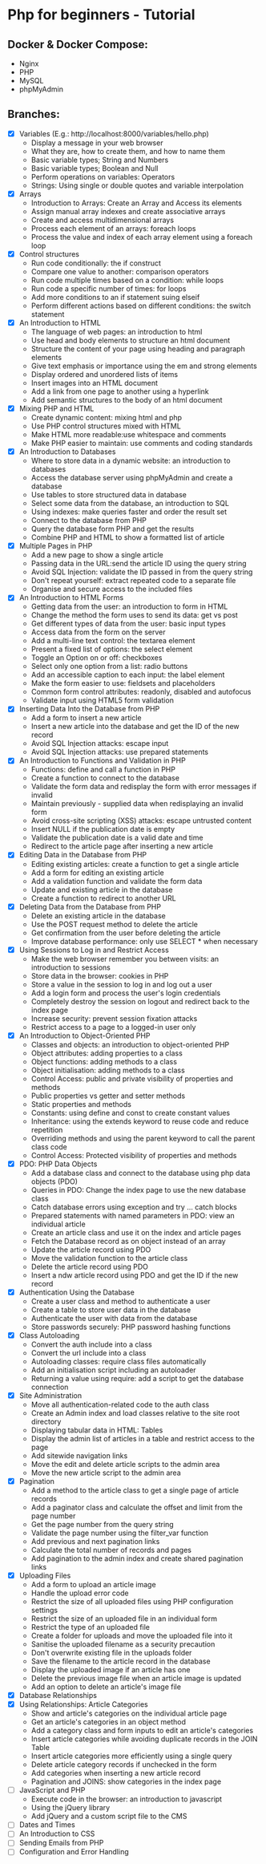# Php for beginners - Tutorial

## Docker & Docker Compose:

- Nginx
- PHP
- MySQL
- phpMyAdmin

## Branches:

- [x] Variables (E.g.: http://localhost:8000/variables/hello.php)
    - Display a message in your web browser
    - What they are, how to create them, and how to name them
    - Basic variable types; String and Numbers
    - Basic variable types; Boolean and Null
    - Perform operations on variables: Operators
    - Strings: Using single or double quotes and variable interpolation
- [x] Arrays
    - Introduction to Arrays: Create an Array and Access its elements
    - Assign manual array indexes and create associative arrays
    - Create and access multidimensional arrays
    - Process each element of an arrays: foreach loops
    - Process the value and index of each array element using a foreach loop
- [x] Control structures
  - Run code conditionally: the if construct
  - Compare one value to another: comparison operators
  - Run code multiple times based on a condition: while loops
  - Run code a specific number of times: for loops
  - Add more conditions to an if statement suing elseif
  - Perform different actions based on different conditions: the switch statement
- [x] An Introduction to HTML
  - The language of web pages: an introduction to html
  - Use head and body elements to structure an html document
  - Structure the content of your page using heading and paragraph elements
  - Give text emphasis or importance using the em and strong elements
  - Display ordered and unordered lists of items
  - Insert images into an HTML document
  - Add a link from one page to another using a hyperlink
  - Add semantic structures to the body of an html document
- [x] Mixing PHP and HTML
  - Create dynamic content: mixing html and php
  - Use PHP control structures mixed with HTML
  - Make HTML more readable:use whitespace and comments
  - Make PHP easier to maintain: use comments and coding standards
- [x] An Introduction to Databases
  - Where to store data in a dynamic website: an introduction to databases
  - Access the database server using phpMyAdmin and create a database
  - Use tables to store structured data in database
  - Select some data from the database, an introduction to SQL
  - Using indexes: make queries faster and order the result set
  - Connect to the database from PHP
  - Query the database form PHP and get the results
  - Combine PHP and HTML to show a formatted list of article
- [x] Multiple Pages in PHP
  - Add a new page to show a single article
  - Passing data in the URL:send the article ID using the query string
  - Avoid SQL Injection: validate the ID passed in from the query string
  - Don't repeat yourself: extract repeated code to a separate file
  - Organise and secure access to the included files
- [x] An Introduction to HTML Forms
  - Getting data from the user: an introduction to form in HTML
  - Change the method the form uses to send its data: get vs post
  - Get different types of data from the user: basic input types
  - Access data from the form on the server
  - Add a multi-line text control: the textarea element
  - Present a fixed list of options: the select element
  - Toggle an Option on or off: checkboxes
  - Select only one option from a list: radio buttons
  - Add an accessible caption to each input: the label element
  - Make the form easier to use: fieldsets and placeholders
  - Common form control attributes: readonly, disabled and autofocus
  - Validate input using HTML5 form validation
- [x] Inserting Data Into the Database from PHP
  - Add a form to insert a new article
  - Insert a new article into the database and get the ID of the new record
  - Avoid SQL Injection attacks: escape input
  - Avoid SQL Injection attacks: use prepared statements
- [x] An Introduction to Functions and Validation in PHP
  - Functions: define and call a function in PHP
  - Create a function to connect to the database
  - Validate the form data and redisplay the form with error messages if invalid
  - Maintain previously - supplied data when redisplaying an invalid form
  - Avoid cross-site scripting (XSS) attacks: escape untrusted content
  - Insert NULL if the publication date is empty
  - Validate the publication date is a valid date and time
  - Redirect to the article page after inserting a new article
- [x] Editing Data in the Database from PHP
  - Editing existing articles: create a function to get a single article
  - Add a form for editing an existing article
  - Add a validation function and validate the form data
  - Update and existing article in the database
  - Create a function to redirect to another URL
- [x] Deleting Data from the Database from PHP
  - Delete an existing article in the database
  - Use the POST request method to delete the article
  - Get confirmation from the user before deleting the article
  - Improve database performance: only use SELECT * when necessary
- [x] Using Sessions to Log in and Restrict Access
  - Make the web browser remember you between visits: an introduction to sessions
  - Store data in the browser: cookies in PHP
  - Store a value in the session to log in and log out a user
  - Add a login form and process the user's login credentials
  - Completely destroy the session on logout and redirect back to the index page
  - Increase security: prevent session fixation attacks
  - Restrict access to a page to a logged-in user only
- [x] An Introduction to Object-Oriented PHP
  - Classes and objects: an introduction to object-oriented PHP
  - Object attributes: adding properties to a class
  - Object functions: adding methods to a class
  - Object initialisation: adding methods to a class
  - Control Access: public and private visibility of properties and methods
  - Public properties vs getter and setter methods
  - Static properties and methods
  - Constants: using define and const to create constant values
  - Inheritance: using the extends keyword to reuse code and reduce repetition
  - Overriding methods and using the parent keyword to call the parent class code
  - Control Access: Protected visibility of properties and methods
- [x] PDO: PHP Data Objects
  - Add a database class and connect to the database using php data objects (PDO)
  - Queries in PDO: Change the index page to use the new database class
  - Catch database errors using exception and try ... catch blocks
  - Prepared statements with named parameters in PDO: view an individual article
  - Create an article class and use it on the index and article pages
  - Fetch the Database record as on object instead of an array
  - Update the article record using PDO
  - Move the validation function to the article class
  - Delete the article record using PDO
  - Insert a ndw article record using PDO and get the ID if the new record
- [x] Authentication Using the Database
  - Create a user class and method to authenticate a user
  - Create a table to store user data in the database
  - Authenticate the user with data from the database
  - Store passwords securely: PHP password hashing functions
- [x] Class Autoloading
  - Convert the auth include into a class
  - Convert the url include into a class
  - Autoloading classes: require class files automatically
  - Add an initialisation script including an autoloader
  - Returning a value using require: add a script to get the database connection
- [x] Site Administration
  - Move all authentication-related code to the auth class
  - Create an Admin index and load classes relative to the site root directory
  - Displaying tabular data in HTML: Tables
  - Display the admin list of articles in a table and restrict access to the page
  - Add sitewide navigation links
  - Move the edit and delete article scripts to the admin area
  - Move the new article script to the admin area
- [x] Pagination
  - Add a method to the article class to get a single page of article records
  - Add a paginator class and calculate the offset and limit from the page number
  - Get the page number from the query string
  - Validate the page number using the filter_var function
  - Add previous and next pagination links
  - Calculate the total number of records and pages
  - Add pagination to the admin index and create shared pagination links
- [x] Uploading Files
  - Add a form to upload an article image
  - Handle the upload error code
  - Restrict the size of all uploaded files using PHP configuration settings
  - Restrict the size of an uploaded file in an individual form
  - Restrict the type of an uploaded file
  - Create a folder for uploads and move the uploaded file into it
  - Sanitise the uploaded filename as a security precaution
  - Don't overwrite existing file in the uploads folder
  - Save the filename to the article record in the database
  - Display the uploaded image if an article has one
  - Delete the previous image file when an article image is updated
  - Add an option to delete an article's image file
- [x] Database Relationships
- [x] Using Relationships: Article Categories
  - Show and article's categories on the individual article page
  - Get an article's categories in an object method
  - Add a category class and form inputs to edit an article's categories
  - Insert article categories while avoiding duplicate records in the JOIN Table
  - Insert article categories more efficiently using a single query
  - Delete article category records if unchecked in the form
  - Add categories when inserting a new article record
  - Pagination and JOINS: show categories in the index page
- [ ] JavaScript and PHP
  - Execute code in the browser: an introduction to javascript
  - Using the jQuery library
  - Add jQuery and a custom script file to the CMS
- [ ] Dates and Times
- [ ] An Introduction to CSS
- [ ] Sending Emails from PHP
- [ ] Configuration and Error Handling